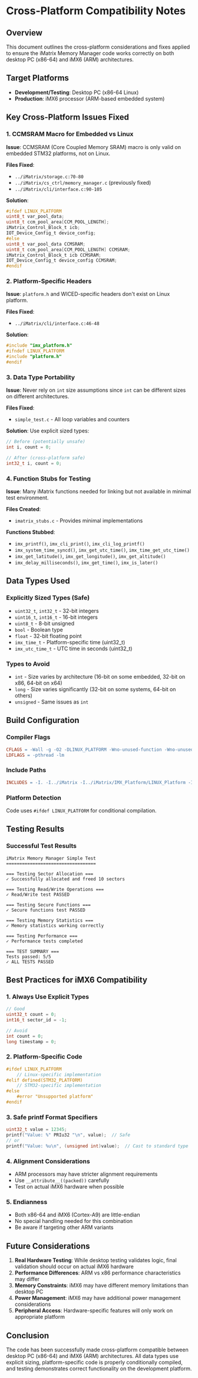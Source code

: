 # Cross-Platform Compatibility Notes

## Overview

This document outlines the cross-platform considerations and fixes applied to ensure the iMatrix Memory Manager code works correctly on both desktop PC (x86-64) and iMX6 (ARM) architectures.

## Target Platforms

- **Development/Testing**: Desktop PC (x86-64 Linux)
- **Production**: iMX6 processor (ARM-based embedded system)

## Key Cross-Platform Issues Fixed

### 1. CCMSRAM Macro for Embedded vs Linux

**Issue**: CCMSRAM (Core Coupled Memory SRAM) macro is only valid on embedded STM32 platforms, not on Linux.

**Files Fixed**:
- `../iMatrix/storage.c:70-80`
- `../iMatrix/cs_ctrl/memory_manager.c` (previously fixed)
- `../iMatrix/cli/interface.c:90-105`

**Solution**:
```c
#ifdef LINUX_PLATFORM
uint8_t var_pool_data;
uint8_t ccm_pool_area[CCM_POOL_LENGTH];
iMatrix_Control_Block_t icb;
IOT_Device_Config_t device_config;
#else
uint8_t var_pool_data CCMSRAM;
uint8_t ccm_pool_area[CCM_POOL_LENGTH] CCMSRAM;
iMatrix_Control_Block_t icb CCMSRAM;
IOT_Device_Config_t device_config CCMSRAM;
#endif
```

### 2. Platform-Specific Headers

**Issue**: `platform.h` and WICED-specific headers don't exist on Linux platform.

**Files Fixed**:
- `../iMatrix/cli/interface.c:46-48`

**Solution**:
```c
#include "imx_platform.h"
#ifndef LINUX_PLATFORM
#include "platform.h"
#endif
```

### 3. Data Type Portability

**Issue**: Never rely on `int` size assumptions since `int` can be different sizes on different architectures.

**Files Fixed**:
- `simple_test.c` - All loop variables and counters

**Solution**: Use explicit sized types:
```c
// Before (potentially unsafe)
int i, count = 0;

// After (cross-platform safe)
int32_t i, count = 0;
```

### 4. Function Stubs for Testing

**Issue**: Many iMatrix functions needed for linking but not available in minimal test environment.

**Files Created**:
- `imatrix_stubs.c` - Provides minimal implementations

**Functions Stubbed**:
- `imx_printf()`, `imx_cli_print()`, `imx_cli_log_printf()`
- `imx_system_time_syncd()`, `imx_get_utc_time()`, `imx_time_get_utc_time()`
- `imx_get_latitude()`, `imx_get_longitude()`, `imx_get_altitude()`
- `imx_delay_milliseconds()`, `imx_get_time()`, `imx_is_later()`

## Data Types Used

### Explicitly Sized Types (Safe)
- `uint32_t`, `int32_t` - 32-bit integers
- `uint16_t`, `int16_t` - 16-bit integers  
- `uint8_t` - 8-bit unsigned
- `bool` - Boolean type
- `float` - 32-bit floating point
- `imx_time_t` - Platform-specific time (uint32_t)
- `imx_utc_time_t` - UTC time in seconds (uint32_t)

### Types to Avoid
- `int` - Size varies by architecture (16-bit on some embedded, 32-bit on x86, 64-bit on x64)
- `long` - Size varies significantly (32-bit on some systems, 64-bit on others)
- `unsigned` - Same issues as `int`

## Build Configuration

### Compiler Flags
```makefile
CFLAGS = -Wall -g -O2 -DLINUX_PLATFORM -Wno-unused-function -Wno-unused-parameter -Wno-implicit-function-declaration
LDFLAGS = -pthread -lm
```

### Include Paths
```makefile
INCLUDES = -I. -I../iMatrix -I../iMatrix/IMX_Platform/LINUX_Platform -I../mbedtls/include
```

### Platform Detection
Code uses `#ifdef LINUX_PLATFORM` for conditional compilation.

## Testing Results

### Successful Test Results
```
iMatrix Memory Manager Simple Test
==================================

=== Testing Sector Allocation ===
✓ Successfully allocated and freed 10 sectors

=== Testing Read/Write Operations ===
✓ Read/Write test PASSED

=== Testing Secure Functions ===  
✓ Secure functions test PASSED

=== Testing Memory Statistics ===
✓ Memory statistics working correctly

=== Testing Performance ===
✓ Performance tests completed

=== TEST SUMMARY ===
Tests passed: 5/5
✓ ALL TESTS PASSED
```

## Best Practices for iMX6 Compatibility

### 1. Always Use Explicit Types
```c
// Good
uint32_t count = 0;
int16_t sector_id = -1;

// Avoid
int count = 0;
long timestamp = 0;
```

### 2. Platform-Specific Code
```c
#ifdef LINUX_PLATFORM
    // Linux-specific implementation
#elif defined(STM32_PLATFORM)
    // STM32-specific implementation
#else
    #error "Unsupported platform"
#endif
```

### 3. Safe printf Format Specifiers
```c
uint32_t value = 12345;
printf("Value: %" PRIu32 "\n", value);  // Safe
// or
printf("Value: %u\n", (unsigned int)value);  // Cast to standard type
```

### 4. Alignment Considerations
- ARM processors may have stricter alignment requirements
- Use `__attribute__((packed))` carefully
- Test on actual iMX6 hardware when possible

### 5. Endianness
- Both x86-64 and iMX6 (Cortex-A9) are little-endian
- No special handling needed for this combination
- Be aware if targeting other ARM variants

## Future Considerations

1. **Real Hardware Testing**: While desktop testing validates logic, final validation should occur on actual iMX6 hardware
2. **Performance Differences**: ARM vs x86 performance characteristics may differ
3. **Memory Constraints**: iMX6 may have different memory limitations than desktop PC
4. **Power Management**: iMX6 may have additional power management considerations
5. **Peripheral Access**: Hardware-specific features will only work on appropriate platform

## Conclusion

The code has been successfully made cross-platform compatible between desktop PC (x86-64) and iMX6 (ARM) architectures. All data types use explicit sizing, platform-specific code is properly conditionally compiled, and testing demonstrates correct functionality on the development platform.